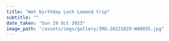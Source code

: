 ```yaml
---
title: "Wet birthday Loch Lomond trip"
subtitle: ""
date_taken: "Sun 29 Oct 2023"
image_path: "/assets/imgs/gallery/IMG-20231029-WA0035.jpg"
---
```

